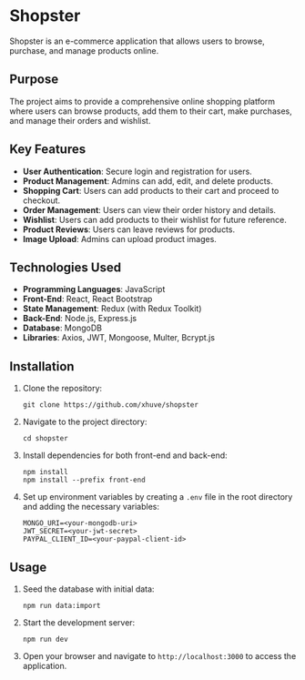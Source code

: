 # Shopster

Shopster is an e-commerce application that allows users to browse, purchase, and manage products online.

## Purpose

The project aims to provide a comprehensive online shopping platform where users can browse products, add them to their cart, make purchases, and manage their orders and wishlist.

## Key Features

- **User Authentication**: Secure login and registration for users.
- **Product Management**: Admins can add, edit, and delete products.
- **Shopping Cart**: Users can add products to their cart and proceed to checkout.
- **Order Management**: Users can view their order history and details.
- **Wishlist**: Users can add products to their wishlist for future reference.
- **Product Reviews**: Users can leave reviews for products.
- **Image Upload**: Admins can upload product images.

## Technologies Used

- **Programming Languages**: JavaScript
- **Front-End**: React, React Bootstrap
- **State Management**: Redux (with Redux Toolkit)
- **Back-End**: Node.js, Express.js
- **Database**: MongoDB
- **Libraries**: Axios, JWT, Mongoose, Multer, Bcrypt.js

## Installation

1. Clone the repository:
   ```
   git clone https://github.com/xhuve/shopster
   ```
2. Navigate to the project directory:
   ```
   cd shopster
   ```
3. Install dependencies for both front-end and back-end:
   ```
   npm install
   npm install --prefix front-end
   ```
4. Set up environment variables by creating a `.env` file in the root directory and adding the necessary variables:
   ```
   MONGO_URI=<your-mongodb-uri>
   JWT_SECRET=<your-jwt-secret>
   PAYPAL_CLIENT_ID=<your-paypal-client-id>
   ```

## Usage

1. Seed the database with initial data:
   ```
   npm run data:import
   ```
2. Start the development server:
   ```
   npm run dev
   ```
3. Open your browser and navigate to `http://localhost:3000` to access the application.
